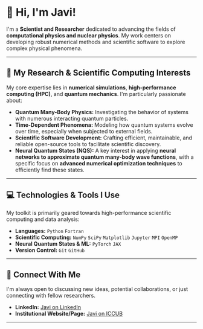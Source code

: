 # 👋 Hi, I'm Javi!

I'm a **Scientist and Researcher** dedicated to advancing the fields of **computational physics and nuclear physics**. My work centers on developing robust numerical methods and scientific software to explore complex physical phenomena.

---

## 🔬 My Research & Scientific Computing Interests

My core expertise lies in **numerical simulations**, **high-performance computing (HPC)**, and **quantum mechanics**. I'm particularly passionate about:

* **Quantum Many-Body Physics:** Investigating the behavior of systems with numerous interacting quantum particles.
* **Time-Dependent Phenomena:** Modeling how quantum systems evolve over time, especially when subjected to external fields.
* **Scientific Software Development:** Crafting efficient, maintainable, and reliable open-source tools to facilitate scientific discovery.
* **Neural Quantum States (NQS):** A key interest in applying **neural networks to approximate quantum many-body wave functions**, with a specific focus on **advanced numerical optimization techniques** to efficiently find these states.

---

## 💻 Technologies & Tools I Use

My toolkit is primarily geared towards high-performance scientific computing and data analysis:

* **Languages:** `Python` `Fortran`
* **Scientific Computing:** `NumPy` `SciPy` `Matplotlib` `Jupyter` `MPI` `OpenMP`
* **Neural Quantum States & ML:** `PyTorch` `JAX`
* **Version Control:** `Git` `GitHub`

---

## 🤝 Connect With Me

I'm always open to discussing new ideas, potential collaborations, or just connecting with fellow researchers.

* **LinkedIn:** [Javi on LinkedIn](linkedin.com/in/javier-rozalén-sarmiento-669582240)
* **Institutional Website/Page:** [Javi on ICCUB](https://icc.ub.edu/people/706)

---
<!--
**javier-rozalen/javier-rozalen** is a ✨ _special_ ✨ repository because its `README.md` (this file) appears on your GitHub profile.

Here are some ideas to get you started:

- 🔭 I’m currently working on ...
- 🌱 I’m currently learning ...
- 👯 I’m looking to collaborate on ...
- 🤔 I’m looking for help with ...
- 💬 Ask me about ...
- 📫 How to reach me: ...
- 😄 Pronouns: ...
- ⚡ Fun fact: ...
-->



